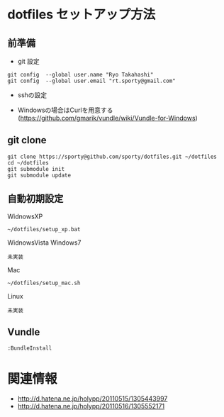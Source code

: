 dotfiles セットアップ方法
================================================

前準備
---------

* git 設定

```
git config  --global user.name "Ryo Takahashi"
git config  --global user.email "rt.sporty@gmail.com"
```

* sshの設定

* Windowsの場合はCurlを用意する(https://github.com/gmarik/vundle/wiki/Vundle-for-Windows)


git clone
---------

```
git clone https://sporty@github.com/sporty/dotfiles.git ~/dotfiles
cd ~/dotfiles
git submodule init
git submodule update
```

自動初期設定
---------

WidnowsXP

```
~/dotfiles/setup_xp.bat
```

WidnowsVista Windows7

```
未実装
```

Mac

```
~/dotfiles/setup_mac.sh
```

Linux

```
未実装
```

Vundle
---------

```
:BundleInstall
```

関連情報
=================

* http://d.hatena.ne.jp/holypp/20110515/1305443997
* http://d.hatena.ne.jp/holypp/20110516/1305552171

